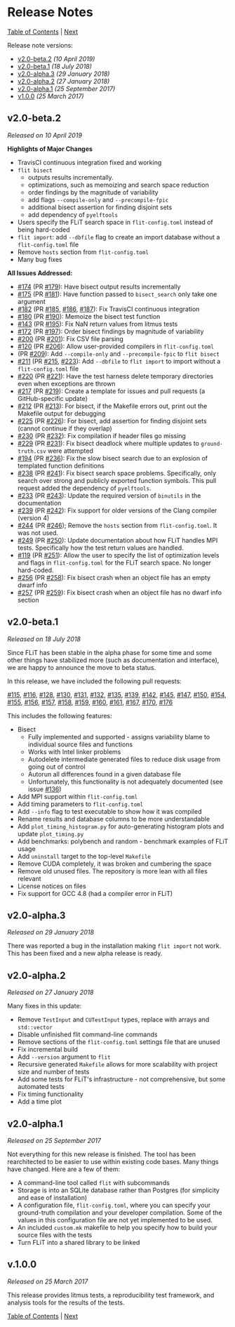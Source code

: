 # Release Notes

[Table of Contents](README.md)
|
[Next](installation.md)

Release note versions:

- [v2.0-beta.2](#v2.0-beta.2) _(10 April 2019)_
- [v2.0-beta.1](#v2.0-beta.1) _(18 July 2018)_
- [v2.0-alpha.3](#v2.0-alpha.3) _(29 January 2018)_
- [v2.0-alpha.2](#v2.0-alpha.2) _(27 January 2018)_
- [v2.0-alpha.1](#v2.0-alpha.1) _(25 September 2017)_
- [v1.0.0](#v1.0.0) _(25 March 2017)_

## v2.0-beta.2

_Released on 10 April 2019_

**Highlights of Major Changes**

- TravisCI continuous integration fixed and working
- `flit bisect`
    - outputs results incrementally.
    - optimizations, such as memoizing and search space reduction
    - order findings by the magnitude of variability
    - add flags `--compile-only` and `--precompile-fpic`
    - additional bisect assertion for finding disjoint sets
    - add dependency of `pyelftools`
- Users specify the FLiT search space in `flit-config.toml` instead of being hard-coded
- `flit import`: add `--dbfile` flag to create an import database without a `flit-config.toml` file
- Remove `hosts` section from `flit-config.toml`
- Many bug fixes

**All Issues Addressed:**

- [#174](https://github.com/PRUNERS/FLiT/issues/174) (PR [#179](https://github.com/PRUNERS/FLiT/pull/179)): Have bisect output results incrementally
- [#175](https://github.com/PRUNERS/FLiT/issues/175) (PR [#181](https://github.com/PRUNERS/FLiT/pull/181)): Have function passed to `bisect_search` only take one argument
- [#182](https://github.com/PRUNERS/FLiT/issues/182) (PR [#185](https://github.com/PRUNERS/FLiT/pull/185), [#186](https://github.com/PRUNERS/FLiT/pull/186), [#187](https://github.com/PRUNERS/FLiT/pull/187)): Fix TravisCI continuous integration
- [#180](https://github.com/PRUNERS/FLiT/issues/180) (PR [#190](https://github.com/PRUNERS/FLiT/pull/190)): Memoize the bisect test function
- [#143](https://github.com/PRUNERS/FLiT/issues/143) (PR [#195](https://github.com/PRUNERS/FLiT/pull/195)): Fix NaN return values from litmus tests
- [#172](https://github.com/PRUNERS/FLiT/issues/172) (PR [#197](https://github.com/PRUNERS/FLiT/pull/197)): Order bisect findings by magnitude of variability
- [#200](https://github.com/PRUNERS/FLiT/issues/200) (PR [#201](https://github.com/PRUNERS/FLiT/pull/201)): Fix CSV file parsing
- [#120](https://github.com/PRUNERS/FLiT/issues/120) (PR [#206](https://github.com/PRUNERS/FLiT/pull/206)): Allow user-provided compilers in `flit-config.toml`
- (PR [#209](https://github.com/PRUNERS/FLiT/pull/209)): Add `--compile-only` and `--precompile-fpic` to `flit bisect`
- [#211](https://github.com/PRUNERS/FLiT/issues/211) (PR [#215](https://github.com/PRUNERS/FLiT/pull/215), [#223](https://github.com/PRUNERS/FLiT/pull/223)): Add `--dbfile` to `flit import` to import without a `flit-config.toml` file
- [#220](https://github.com/PRUNERS/FLiT/issues/220) (PR [#221](https://github.com/PRUNERS/FLiT/pull/221)): Have the test harness delete temporary directories even when exceptions are thrown
- [#217](https://github.com/PRUNERS/FLiT/issues/217) (PR [#219](https://github.com/PRUNERS/FLiT/pull/219)): Create a template for issues and pull requests (a GitHub-specific update)
- [#212](https://github.com/PRUNERS/FLiT/issues/212) (PR [#213](https://github.com/PRUNERS/FLiT/pull/213)): For bisect, if the Makefile errors out, print out the Makefile output for debugging
- [#225](https://github.com/PRUNERS/FLiT/issues/225) (PR [#226](https://github.com/PRUNERS/FLiT/pull/226)): For bisect, add assertion for finding disjoint sets (cannot continue if they overlap)
- [#230](https://github.com/PRUNERS/FLiT/issues/230) (PR [#232](https://github.com/PRUNERS/FLiT/pull/232)): Fix compilation if header files go missing
- [#229](https://github.com/PRUNERS/FLiT/issues/229) (PR [#231](https://github.com/PRUNERS/FLiT/pull/231)): Fix bisect deadlock where multiple updates to `ground-truth.csv` were attempted
- [#194](https://github.com/PRUNERS/FLiT/issues/194) (PR [#236](https://github.com/PRUNERS/FLiT/pull/236)): Fix the slow bisect search due to an explosion of templated function definitions
- [#238](https://github.com/PRUNERS/FLiT/issues/238) (PR [#241](https://github.com/PRUNERS/FLiT/pull/241)): Fix bisect search space problems.  Specifically, only search over strong and publicly exported function symbols.  This pull request added the dependency of `pyelftools`.
- [#233](https://github.com/PRUNERS/FLiT/issues/233) (PR [#243](https://github.com/PRUNERS/FLiT/pull/243)): Update the required version of `binutils` in the documentation
- [#239](https://github.com/PRUNERS/FLiT/issues/239) (PR [#242](https://github.com/PRUNERS/FLiT/pull/242)): Fix support for older versions of the Clang compiler (version 4)
- [#244](https://github.com/PRUNERS/FLiT/issues/244) (PR [#246](https://github.com/PRUNERS/FLiT/pull/246)); Remove the `hosts` section from `flit-config.toml`.  It was not used.
- [#249](https://github.com/PRUNERS/FLiT/issues/249) (PR [#250](https://github.com/PRUNERS/FLiT/pull/250)): Update documentation about how FLiT handles MPI tests.  Specifically how the test return values are handled.
- [#119](https://github.com/PRUNERS/FLiT/issues/119) (PR [#251](https://github.com/PRUNERS/FLiT/pull/251)): Allow the user to specify the list of optimization levels and flags in `flit-config.toml` for the FLiT search space.  No longer hard-coded.
- [#256](https://github.com/PRUNERS/FLiT/issues/256) (PR [#258](https://github.com/PRUNERS/FLiT/pull/258)): Fix bisect crash when an object file has an empty dwarf info
- [#257](https://github.com/PRUNERS/FLiT/issues/257) (PR [#259](https://github.com/PRUNERS/FLiT/pull/259)): Fix bisect crash when an object file has no dwarf info section


## v2.0-beta.1

_Released on 18 July 2018_

Since FLiT has been stable in the alpha phase for some time and some other things have stabilized more (such as documentation and interface), we are happy to announce the move to beta status.

In this release, we have included the following pull requests:

[#115](https://github.com/PRUNERS/FLiT/pull/115), [#116](https://github.com/PRUNERS/FLiT/pull/116), [#128](https://github.com/PRUNERS/FLiT/pull/128), [#130](https://github.com/PRUNERS/FLiT/pull/130), [#131](https://github.com/PRUNERS/FLiT/pull/131), [#132](https://github.com/PRUNERS/FLiT/pull/132), [#135](https://github.com/PRUNERS/FLiT/pull/135), [#139](https://github.com/PRUNERS/FLiT/pull/139), [#142](https://github.com/PRUNERS/FLiT/pull/142), [#145](https://github.com/PRUNERS/FLiT/pull/145), [#147](https://github.com/PRUNERS/FLiT/pull/147), [#150](https://github.com/PRUNERS/FLiT/pull/150), [#154](https://github.com/PRUNERS/FLiT/pull/154), [#155](https://github.com/PRUNERS/FLiT/pull/155), [#156](https://github.com/PRUNERS/FLiT/pull/156), [#157](https://github.com/PRUNERS/FLiT/pull/157), [#158](https://github.com/PRUNERS/FLiT/pull/158), [#159](https://github.com/PRUNERS/FLiT/pull/159), [#160](https://github.com/PRUNERS/FLiT/pull/160), [#161](https://github.com/PRUNERS/FLiT/pull/161), [#167](https://github.com/PRUNERS/FLiT/pull/167), [#170](https://github.com/PRUNERS/FLiT/pull/170), [#176](https://github.com/PRUNERS/FLiT/pull/176)

This includes the following features:

- Bisect
    - Fully implemented and supported - assigns variability blame to individual source files and functions
    - Works with Intel linker problems
    - Autodelete intermediate generated files to reduce disk usage from going out of control
    - Autorun all differences found in a given database file
    - Unfortunately, this functionality is not adequately documented (see issue [#136](https://github.com/PRUNERS/FLiT/pull/136))
- Add MPI support within `flit-config.toml`
- Add timing parameters to `flit-config.toml`
- Add `--info` flag to test executable to show how it was compiled
- Rename results and database columns to be more understandable
- Add `plot_timing_histogram.py` for auto-generating histogram plots and update `plot_timing.py`
- Add benchmarks: polybench and random - benchmark examples of FLiT usage
- Add `uninstall` target to the top-level `Makefile`
- Remove CUDA completely, it was broken and cumbering the space
- Remove old unused files. The repository is more lean with all files relevant
- License notices on files
- Fix support for GCC 4.8 (had a compiler error in FLiT)


## v2.0-alpha.3

_Released on 29 January 2018_

There was reported a bug in the installation making `flit import` not work. This has been fixed and a new alpha release is ready.


## v2.0-alpha.2

_Released on 27 January 2018_

Many fixes in this update:

- Remove `TestInput` and `CUTestInput` types, replace with arrays and `std::vector`
- Disable unfinished flit command-line commands
- Remove sections of the `flit-config.toml` settings file that are unused
- Fix incremental build
- Add `--version` argument to `flit`
- Recursive generated `Makefile` allows for more scalability with project size and number of tests
- Add some tests for FLiT's infrastructure - not comprehensive, but some automated tests
- Fix timing functionality
- Add a time plot


## v2.0-alpha.1

_Released on 25 September 2017_

Not everything for this new release is finished. The tool has been rearchitected to be easier to use within existing code bases. Many things have changed. Here are a few of them:

- A command-line tool called `flit` with subcommands
- Storage is into an SQLite database rather than Postgres (for simplicity and ease of installation)
- A configuration file, `flit-config.toml`, where you can specify your ground-truth compilation and your developer compilation.  Some of the values in this configuration file are not yet implemented to be used.
- An included `custom.mk` makefile to help you specify how to build your source files with the tests
- Turn FLiT into a shared library to be linked


## v.1.0.0

_Released on 25 March 2017_

This release provides litmus tests, a reproducibility test framework, and analysis tools for the results of the tests.


[Table of Contents](README.md)
|
[Next](installation.md)
